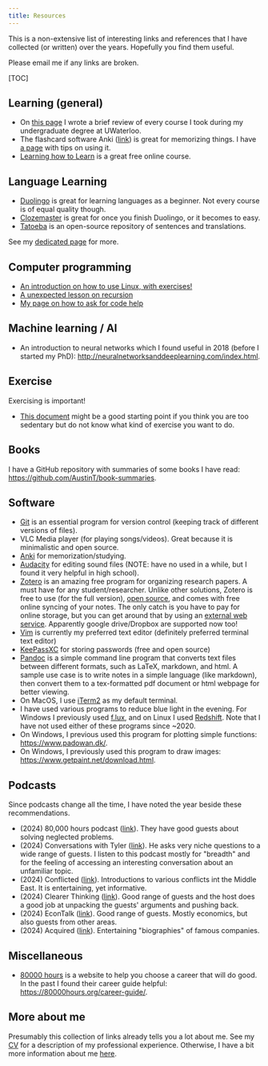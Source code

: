```yaml
---
title: Resources
---
```


This is a non-extensive list of interesting links and references that I have collected (or written) over the years.
Hopefully you find them useful.

Please email me if any links are broken.

[TOC]

## Learning (general)

- On [this page](/resources/UW_course_reviews) I wrote a brief review of every
  course I took during my undergraduate degree at UWaterloo.
- The flashcard software Anki ([link](https://apps.ankiweb.net/)) is great for
  memorizing things. I have [a page](/resources/anki) with tips on using it.
- [Learning how to Learn](https://www.coursera.org/learn/learning-how-to-learn) is a great free online course.

## Language Learning

- [Duolingo](https://www.duolingo.com/) is great for learning languages as a beginner.
  Not every course is of equal quality though.
- [Clozemaster](https://www.clozemaster.com/) is great for once you finish Duolingo, or it becomes to easy.
- [Tatoeba](https://tatoeba.org) is an open-source repository of sentences and translations.

See my [dedicated page](/resources/language-learning/)
for more.

## Computer programming

- [An introduction on how to use Linux, with exercises!](http://www.tldp.org/LDP/intro-linux/html/index.html)
- [A unexpected lesson on recursion](/resources)
- [My page on how to ask for code help](/not-a-code-psychic/)

## Machine learning / AI

- An introduction to neural networks which I found useful in 2018
  (before I started my PhD):
  <http://neuralnetworksanddeeplearning.com/index.html>.

## Exercise

Exercising is important!

- [This document](https://docs.google.com/document/d/16gJJeE1HdUl2BHCL19qAs-P4GrcnFTmibNdW5X3COLU/edit)
  might be a good starting point if you think you are too sedentary but do not know
  what kind of exercise you want to do.

## Books

I have a GitHub repository with summaries of some books I have read:
<https://github.com/AustinT/book-summaries>.

## Software

- [Git](https://git-scm.com/) is an essential program for version control (keeping track of different versions of files).
- VLC Media player (for playing songs/videos). Great because it is minimalistic and open source.
- [Anki](https://apps.ankiweb.net/) for memorization/studying.
- [Audacity](https://www.audacityteam.org/) for editing sound files (NOTE: have no used in a while, but I found it very helpful in high school).
- [Zotero](https://www.zotero.org/) is an amazing free program for organizing research papers.
  A must have for any student/researcher.
  Unlike other solutions, Zotero is free to use (for the full version),
  [open source](https://github.com/zotero), and comes with free online syncing of your notes. 
  The only catch is you have to pay for online storage, but you can get around that by using an [external web service](https://www.zotero.org/support/kb/webdav_services).
  Apparently google drive/Dropbox are supported now too!
- [Vim](https://www.vim.org/) is currently my preferred text editor (definitely preferred terminal text editor)
- [KeePassXC](https://keepassxc.org/) for storing passwords (free and open source)
- [Pandoc](https://pandoc.org/) is a simple command line program that converts
 text files between different formats, such as LaTeX, markdown, and html.
 A sample use case is to write notes in a simple language (like markdown),
 then convert them to a tex-formatted pdf document or html webpage for better viewing.
- On MacOS, I use [iTerm2](https://iterm2.com/) as my default terminal.
- I have used various programs to reduce blue light in the evening.
  For Windows I previously used [f.lux](https://justgetflux.com/),
  and on Linux I used [Redshift](http://jonls.dk/redshift/).
  Note that I have not used either of these programs since ~2020.
- On Windows, I previous used this program for plotting simple functions:
  <https://www.padowan.dk/>.
- On Windows, I previously used this program to draw images:
  <https://www.getpaint.net/download.html>.

## Podcasts

Since podcasts change all the time, I have noted the year beside these recommendations.

- (2024) 80,000 hours podcast ([link](https://80000hours.org/podcast/)).
  They have good guests about solving neglected problems.
- (2024) Conversations with Tyler
  ([link](https://conversationswithtyler.com/)).
  He asks very niche questions to a wide range of guests.
  I listen to this podcast mostly for "breadth"
  and for the feeling of accessing an interesting conversation
  about an unfamiliar topic.
- (2024) Conflicted
  ([link](https://messageheard.com/podcasts/conflicted)).
  Introductions to various conflicts int the Middle East.
  It is entertaining, yet informative.
- (2024) Clearer Thinking
  ([link](https://podcast.clearerthinking.org/)).
  Good range of guests and the host does a good job at unpacking
  the guests' arguments and pushing back.
- (2024) EconTalk
  ([link](https://www.econtalk.org/)).
  Good range of guests. Mostly economics,
  but also guests from other areas.
- (2024) Acquired
  ([link](https://www.acquired.fm/)).
  Entertaining "biographies" of famous companies.

## Miscellaneous

- [80000 hours](https://80000hours.org) is a website to help you choose a career that will do good.
  In the past I found their career guide helpful:
  <https://80000hours.org/career-guide/>.

## More about me

Presumably this collection of links already tells you a lot about me.
See my [CV](/cv) for a description of my professional experience.
Otherwise, I have a bit more information about me
[here](/resources/about).
